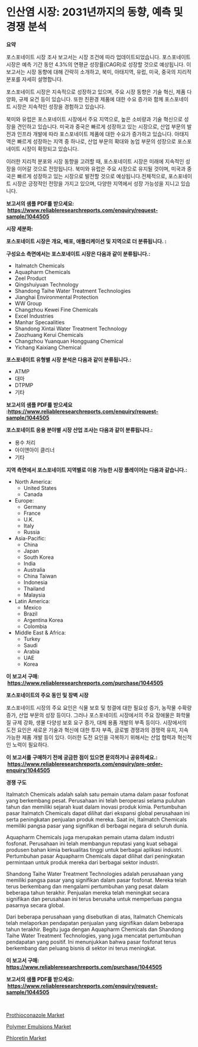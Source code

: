 <p><h1>인산염 시장: 2031년까지의 동향, 예측 및 경쟁 분석</h1></p><p><strong>요약</strong></p>
<p><p>포스포네이트 시장 조사 보고서는 시장 조건에 따라 업데이트되었습니다. 포스포네이트 시장은 예측 기간 동안 4.3%의 연평균 성장률(CAGR)로 성장할 것으로 예상됩니다. 이 보고서는 시장 동향에 대해 간략히 소개하고, 북미, 아태지역, 유럽, 미국, 중국의 지리적 분포를 자세히 설명합니다.</p><p>포스포네이트 시장은 지속적으로 성장하고 있으며, 주요 시장 동향은 기술 혁신, 제품 다양화, 규제 요건 등이 있습니다. 또한 친환경 제품에 대한 수요 증가와 함께 포스포네이트 시장은 지속적인 성장을 경험하고 있습니다.</p><p>북미와 유럽은 포스포네이트 시장에서 주요 지역으로, 높은 소비량과 기술 혁신으로 성장을 견인하고 있습니다. 미국과 중국은 빠르게 성장하고 있는 시장으로, 산업 부문의 발전과 인프라 개발에 따라 포스포네이트 제품에 대한 수요가 증가하고 있습니다. 아태지역은 빠르게 성장하는 지역 중 하나로, 산업 부문의 확대와 농업 부문의 성장으로 포스포네이트 시장이 확장되고 있습니다.</p><p>이러한 지리적 분포와 시장 동향을 고려할 때, 포스포네이트 시장은 미래에 지속적인 성장을 이어갈 것으로 전망됩니다. 북미와 유럽은 주요 시장으로 유지될 것이며, 미국과 중국은 빠르게 성장하고 있는 시장으로 발전할 것으로 예상됩니다.전체적으로, 포스포네이트 시장은 긍정적인 전망을 가지고 있으며, 다양한 지역에서 성장 가능성을 지니고 있습니다.</p></p>
<p><strong>보고서의 샘플 PDF를 받으세요: &nbsp;<a href="https://www.reliableresearchreports.com/enquiry/request-sample/1044505">https://www.reliableresearchreports.com/enquiry/request-sample/1044505</a></strong></p>
<p><strong>시장 세분화:</strong></p>
<p><strong> 포스포네이트 시장은 개요, 배포, 애플리케이션 및 지역으로 더 분류됩니다. :</strong></p>
<p><strong>구성요소 측면에서는 포스포네이트 시장은 다음과 같이 분류됩니다.:</strong></p>
<p><ul><li>Italmatch Chemicals</li><li>Aquapharm Chemicals</li><li>Zeel Product</li><li>Qingshuiyuan Technology</li><li>Shandong Taihe Water Treatment Technologies</li><li>Jianghai Environmental Protection</li><li>WW Group</li><li>Changzhou Kewei Fine Chemicals</li><li>Excel Industries</li><li>Manhar Specaalities</li><li>Shandong Xintai Water Treatment Technology</li><li>Zaozhuang Kerui Chemicals</li><li>Changzhou Yuanquan Hongguang Chemical</li><li>Yichang Kaixiang Chemical</li></ul></p>
<p><strong> 포스포네이트 유형별 시장 분석은 다음과 같이 분류됩니다.:</strong></p>
<p><ul><li>ATMP</li><li>대마</li><li>DTPMP</li><li>기타</li></ul></p>
<p><strong>보고서의 샘플 PDF를 받으세요 :<a href="https://www.reliableresearchreports.com/enquiry/request-sample/1044505">https://www.reliableresearchreports.com/enquiry/request-sample/1044505</a></strong></p>
<p><strong> 포스포네이트 응용 분야별 시장 산업 조사는 다음과 같이 분류됩니다.:</strong></p>
<p><ul><li>용수 처리</li><li>아이앤아이 클리너</li><li>기타</li></ul></p>
<p><strong>지역 측면에서 포스포네이트 지역별로 이용 가능한 시장 플레이어는 다음과 같습니다.:</strong></p>
<p><ul>
    <li>
        North America:
        <ul>
            <li>United States</li>
            <li>Canada</li>
        </ul>
    </li>
    <li>
        Europe:
        <ul>
            <li>Germany</li>
            <li>France</li>
            <li>U.K.</li>
            <li>Italy</li>
            <li>Russia</li>
        </ul>
    </li>
    <li>
        Asia-Pacific:
        <ul>
            <li>China</li>
            <li>Japan</li>
            <li>South Korea</li>
            <li>India</li>
            <li>Australia</li>
            <li>China Taiwan</li>
            <li>Indonesia</li>
            <li>Thailand</li>
            <li>Malaysia</li>
        </ul>
    </li>
    <li>
        Latin America:
        <ul>
            <li>Mexico</li>
            <li>Brazil</li>
            <li>Argentina Korea</li>
            <li>Colombia</li>
        </ul>
    </li>
    <li>
        Middle East & Africa:
        <ul>
            <li>Turkey</li>
            <li>Saudi</li>
            <li>Arabia</li>
            <li>UAE</li>
            <li>Korea</li>
        </ul>
    </li>
    </ul></p>
<p><strong>이 보고서 구매: &nbsp;<a href="https://www.reliableresearchreports.com/purchase/1044505">https://www.reliableresearchreports.com/purchase/1044505</a></strong></p>
<p><strong>포스포네이트의 주요 동인 및 장벽 시장</strong></p>
<p><p>포스포네이트 시장의 주요 요인은 식물 보호 및 청결에 대한 필요성 증가, 농작물 수확량 증가, 산업 부문의 성장 등이다. 그러나 포스포네이트 시장에서의 주요 장애물은 화학물질 규제 강화, 생물 다양성 보호 요구 증가, 대체 용품 개발의 부족 등이다. 시장에서의 도전 요인은 새로운 기술과 혁신에 대한 투자 부족, 글로벌 경쟁과의 경쟁력 유지, 지속 가능한 제품 개발 등이 있다. 이러한 도전 요인을 극복하기 위해서는 산업 협력과 혁신적인 노력이 필요하다.</p></p>
<p><strong>이 보고서를 구매하기 전에 궁금한 점이 있으면 문의하거나 공유하세요.: &nbsp;<a href="https://www.reliableresearchreports.com/enquiry/pre-order-enquiry/1044505">https://www.reliableresearchreports.com/enquiry/pre-order-enquiry/1044505</a></strong></p>
<p><strong>경쟁 구도</strong></p>
<p><p>Italmatch Chemicals adalah salah satu pemain utama dalam pasar fosfonat yang berkembang pesat. Perusahaan ini telah beroperasi selama puluhan tahun dan memiliki sejarah kuat dalam inovasi produk kimia. Pertumbuhan pasar Italmatch Chemicals dapat dilihat dari ekspansi global perusahaan ini serta peningkatan penjualan produk mereka. Saat ini, Italmatch Chemicals memiliki pangsa pasar yang signifikan di berbagai negara di seluruh dunia.</p><p>Aquapharm Chemicals juga merupakan pemain utama dalam industri fosfonat. Perusahaan ini telah membangun reputasi yang kuat sebagai produsen bahan kimia berkualitas tinggi untuk berbagai aplikasi industri. Pertumbuhan pasar Aquapharm Chemicals dapat dilihat dari peningkatan permintaan untuk produk mereka dari berbagai sektor industri.</p><p>Shandong Taihe Water Treatment Technologies adalah perusahaan yang memiliki pangsa pasar yang signifikan dalam pasar fosfonat. Mereka telah terus berkembang dan mengalami pertumbuhan yang pesat dalam beberapa tahun terakhir. Penjualan mereka telah meningkat secara signifikan dan perusahaan ini terus berusaha untuk memperluas pangsa pasarnya secara global.</p><p>Dari beberapa perusahaan yang disebutkan di atas, Italmatch Chemicals telah melaporkan pendapatan penjualan yang signifikan dalam beberapa tahun terakhir. Begitu juga dengan Aquapharm Chemicals dan Shandong Taihe Water Treatment Technologies, yang juga mencatat pertumbuhan pendapatan yang positif. Ini menunjukkan bahwa pasar fosfonat terus berkembang dan peluang bisnis di sektor ini terus meningkat.</p></p>
<p><strong>이 보고서 구매: &nbsp; <a href="https://www.reliableresearchreports.com/purchase/1044505">https://www.reliableresearchreports.com/purchase/1044505</a></strong></p>
<p><strong>보고서의 샘플 PDF를 받으세요: &nbsp;<a href="https://www.reliableresearchreports.com/enquiry/request-sample/1044505">https://www.reliableresearchreports.com/enquiry/request-sample/1044505</a></strong><strong></strong></p>
<p>&nbsp;</p>
<p><p><a href="https://github.com/globismark/Market-Research-Report-List-2/blob/main/prothioconazole-market.md">Prothioconazole Market</a></p><p><a href="https://github.com/timeliteaut/Market-Research-Report-List-1/blob/main/polymer-emulsions-market.md">Polymer Emulsions Market</a></p><p><a href="https://github.com/bobicer/Market-Research-Report-List-2/blob/main/phloretin-market.md">Phloretin Market</a></p></p>
